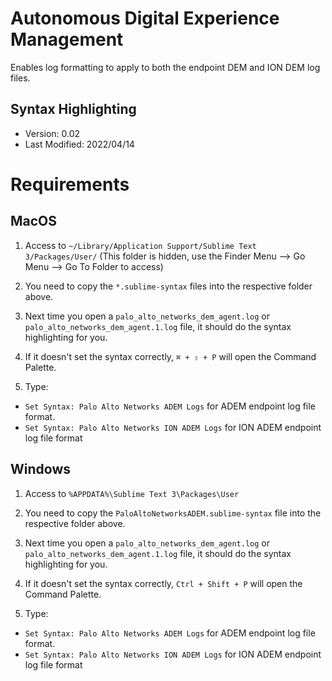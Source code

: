 # Autonomous Digital Experience Management
Enables log formatting to apply to both the endpoint DEM and ION DEM log files.

## Syntax Highlighting
* Version: 0.02
* Last Modified: 2022/04/14


# Requirements
## MacOS
1. Access to `~/Library/Application Support/Sublime Text 3/Packages/User/`
(This folder is hidden, use the Finder Menu --> Go Menu --> Go To Folder to access)

2. You need to copy the `*.sublime-syntax` files into the respective folder above.

3. Next time you open a `palo_alto_networks_dem_agent.log` or `palo_alto_networks_dem_agent.1.log` file, it should do the syntax highlighting for you.

4. If it doesn't set the syntax correctly, `⌘ + ⇧ + P` will open the Command Palette.

5. Type: 
* `Set Syntax: Palo Alto Networks ADEM Logs` for ADEM endpoint log file format. 
* `Set Syntax: Palo Alto Networks ION ADEM Logs` for ION ADEM endpoint log file format

## Windows

1. Access to `%APPDATA%\Sublime Text 3\Packages\User`

2. You need to copy the `PaloAltoNetworksADEM.sublime-syntax` file into the respective folder above.
3. Next time you open a `palo_alto_networks_dem_agent.log` or `palo_alto_networks_dem_agent.1.log` file, it should do the syntax highlighting for you.

4. If it doesn't set the syntax correctly, `Ctrl + Shift + P` will open the Command Palette.

5. Type: 
* `Set Syntax: Palo Alto Networks ADEM Logs` for ADEM endpoint log file format. 
* `Set Syntax: Palo Alto Networks ION ADEM Logs` for ION ADEM endpoint log file format
